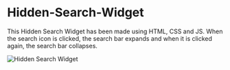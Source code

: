 # Hidden-Search-Widget
This Hidden Search Widget has been made using HTML, CSS and JS. When the search icon is clicked, the search bar expands and when it is clicked again, the search bar collapses.


![Hidden Search Widget](https://user-images.githubusercontent.com/97402437/156571199-7d6f3d32-5a57-4ae6-8295-ffbd8c21bd06.png)
